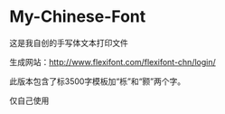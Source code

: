 # My-Chinese-Font
这是我自创的手写体文本打印文件

生成网站：http://www.flexifont.com/flexifont-chn/login/

此版本包含了标3500字模板加“栎”和“颢”两个字。

仅自己使用
